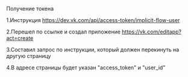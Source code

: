 Получение токена

  1.Инструкция https://dev.vk.com/api/access-token/implicit-flow-user

  2.Перешел по ссылке и создал приложение https://vk.com/editapp?act=create

  3.Составил запрос по инструкции, который должен перекинуть на другую страницу

  4.В адресе страницы будет указан "access_token" и "user_id" 
